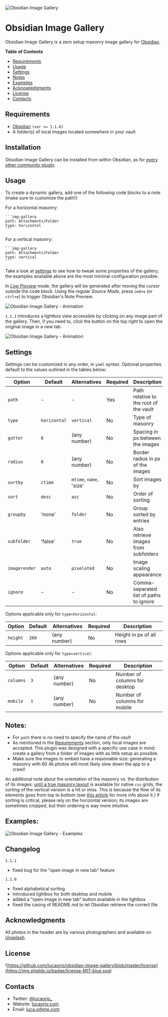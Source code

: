 ![Obsidian Image Gallery](assets/obsidian-image-gallery-header.jpg)

# Obsidian Image Gallery

Obsidian Image Gallery is a zero setup masonry image gallery for [Obsidian](https://obsidian.md/).

**Table of Contents**

- [Requirements](#requirements)
- [Usage](#usage)
- [Settings](#settings)
- [Notes](#notes)
- [Examples](#examples)
- [Acknowledgments](#acknowledgments)
- [License](#license)
- [Contacts](#contacts)

## Requirements

- [Obsidian](https://obsidian.md/) `(ver >= 1.1.8)`
- A folder(s) of local images located somewhere in your vault

## Installation

Obsidian Image Gallery can be installed from within Obsidian, as for [every other community plugin](https://help.obsidian.md/Advanced+topics/Community+plugins#Discover+and+install+community+plugins).

## Usage

To create a dynamic gallery, add one of the following code blocks to a note (make sure to customize the path!):

For a horizontal masonry:

````
```img-gallery
path: Attachments/Folder
type: horizontal
```
````

For a vertical masonry:

````
```img-gallery
path: Attachments/Folder
type: vertical
```
````

Take a look at [settings](#settings) to see how to tweak some properties of the gallery; the examples available above are the most minimal configuration possible.

In _[Live Preview](https://help.obsidian.md/Live+preview+update)_ mode, the gallery will be generated after moving the cursor outside the code block. Using the regular _Source Mode_, press `cmd+e` (or `ctrl+e`) to trigger Obsidian's Note Preview.

![Obsidian Image Gallery - Animation](assets/obsidian-image-gallery.gif)

`1.1.1` introduces a lightbox view accessible by clicking on any image part of the gallery. Then, if you need to, click the button on the top right to open the original image in a new tab.

![Obsidian Image Gallery - Animation](assets/obsidian-image-gallery-lightbox.jpg)

## Settings

Settings can be customized in any order, in `yaml` syntax. Optional properties default to the values outlined in the tables below:

| Option        | Default      | Alternatives            | Required | Description                             |
| ------------- | ------------ | ----------------------- | -------- | --------------------------------------- |
| `path`        | -            | -                       | Yes      | Path relative to the root of the vault  |
| `type`        | `horizontal` | `vertical`              | No       | Type of masonry                         |
| `gutter`      | `8`          | (any number)            | No       | Spacing in px between the images        |
| `radius`      | `0`          | (any number)            | No       | Border radius in px of the images       |
| `sortby`      | `ctime`      | `mtime`, `name`, 'size' | No       | Sort images by                          |
| `sort`        | `desc`       | `asc`                   | No       | Order of sorting                        |
| `groupby`     | 'none'       | `folder`                | No       | Group sorted by entries                 |
| `subfolder`   | 'false'      | `true`                  | No       | Also retrieve images from subfolders    |
| `imagerender` | `auto`       | `pixelated`             | No       | Image scaling appearance                |
| `ignore`      | -            | -                       | No       | Comma-separated list of paths to ignore |

Options applicable only for `type=horizontal`:

| Option   | Default | Alternatives | Required | Description              |
| -------- | ------- | ------------ | -------- | ------------------------ |
| `height` | `260`   | (any number) | No       | Height in px of all rows |

Options applicable only for `type=vertical`:

| Option    | Default | Alternatives | Required | Description                   |
| --------- | ------- | ------------ | -------- | ----------------------------- |
| `columns` | `3`     | (any number) | No       | Number of columns for desktop |
| `mobile`  | `1`     | (any number) | No       | Number of columns for mobile  |

## Notes:

- For `path` there is no need to specify the name of the vault
- As mentioned in the [Requirements](#requirements) section, only local images are accepted. This plugin was designed with a specific use case in mind: create a gallery from a folder of images with as little setup as possible.
- Make sure the images to embed have a reasonable size: generating a masonry with 60 4k photos will most likely slow down the app to a crawl!

An additional note about the orientation of the masonry vs. the distribution of its images: [until a true masonry layout](https://drafts.csswg.org/css-grid-3/) is available for native `css` grids, the sorting of the vertical version is a hit or miss. This is because the flow of its elements goes from top to bottom (see [this article](https://css-tricks.com/piecing-together-approaches-for-a-css-masonry-layout) for more info about it.) If sorting is critical, please rely on the horizontal version; its images are sometimes cropped, but their ordering is way more intuitive.

## Examples:

![Obsidian Image Gallery - Examples](assets/obsidian-image-gallery-examples.jpg)

## Changelog

`1.1.1`

- fixed bug for the "open image in new tab" feature

`1.1.0`

- fixed alphabetical sorting
- introduced lightbox for both desktop and mobile
- added a "open image in new tab" button available in the lightbox
- fixed the casing of README.md to let Obsidian retrieve the correct file

## Acknowledgments

All photos in the header are by various photographers and available on [Unsplash](https://unsplash.com/s/photos/architecture).

## License

![https://github.com/lucaorio/obsidian-image-gallery/blob/master/license](https://img.shields.io/badge/license-MIT-blue.svg)

## Contacts

- Twitter: [@lucaorio\_](http://twitter.com/@lucaorio_)
- Website: [lucaorio.com](http://lucaorio.com)
- Email: [luca.o@me.com](mailto:luca.o@me.com)
